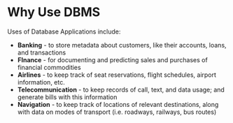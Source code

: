 # Why Use DBMS
Uses of Database Applications include:

* **Banking** - to store metadata about customers, like their accounts, loans, and transactions
* **FInance** - for documenting and predicting sales and purchases of financial commodities
* **Airlines** - to keep track of seat reservations, flight schedules, airport information, etc.
* **Telecommunication** - to keep records of call, text, and data usage; and generate bills with this information
* **Navigation** - to keep track of locations of relevant destinations, along with data on modes of transport (i.e. roadways, railways, bus routes)